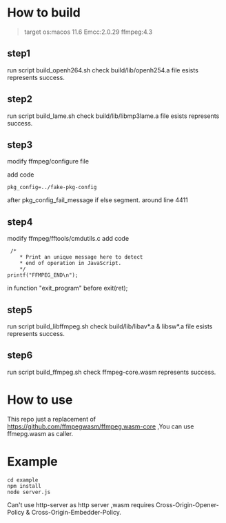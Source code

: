 # How to build
> target os:macos 11.6
> Emcc:2.0.29
> ffmpeg:4.3
## step1
run script build_openh264.sh
check build/lib/openh254.a file esists represents success.

## step2
run script build_lame.sh
check build/lib/libmp3lame.a file esists represents success.

## step3
modify ffmpeg/configure file

add code 
```
pkg_config=../fake-pkg-config
```
after pkg_config_fail_message if else segment. around line 4411

## step4
modify ffmpeg/fftools/cmdutils.c
add code
```
 /*
    * Print an unique message here to detect
    * end of operation in JavaScript.
    */
printf("FFMPEG_END\n");
```

in function "exit_program" before exit(ret);

## step5
run script build_libffmpeg.sh
check build/lib/libav*.a & libsw*.a file esists represents success.

## step6
run script build_ffmpeg.sh
check ffmpeg-core.wasm represents success.

# How to use

This repo just a replacement of https://github.com/ffmpegwasm/ffmpeg.wasm-core ,You can use ffmepg.wasm as caller. 

# Example
```
cd example 
npm install
node server.js
```

Can't use http-server as http server ,wasm requires Cross-Origin-Opener-Policy & Cross-Origin-Embedder-Policy.
